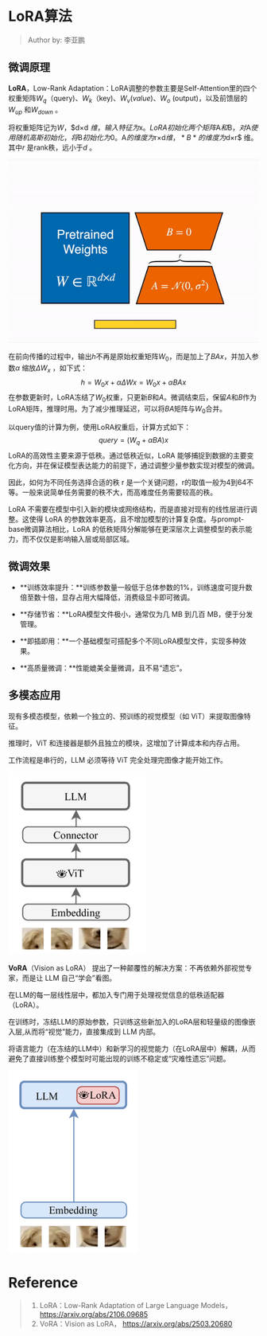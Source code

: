 <!--Copyright © ZOMI 适用于[License](https://github.com/Infrasys-AI/AIInfra)版权许可-->

# LoRA算法

> Author by: 李亚鹏

## 微调原理

**LoRA**，Low-Rank Adaptation：LoRA调整的参数主要是Self-Attention里的四个权重矩阵$W_q$（query)、$W_k$（key)、$W_v(value)$、$W_o$ (output)，以及前馈层的$W_{up}$ 和$W_{down}$ 。 

将权重矩阵记为*W*，$d×d $维，输入特征为$x$。LoRA初始化两个矩阵$A$和$B$，对$A$使用随机高斯初始化，将$B$初始化为0。$A$的维度为$r×d$维，*B* 的维度为$d×r$ 维。其中$r$ 是rank秩，远小于$d$ 。

![](images\04LoRA01.gif)

在前向传播的过程中，输出$h$不再是原始权重矩阵$W_0$，而是加上了$BAx$，并加入参数$α$ 缩放$\Delta W_x$ ，如下式：
$$
h=W_0x+\alpha\Delta Wx=W_0x+\alpha BAx
$$
在参数更新时，LoRA冻结了$W_0$权重，只更新$B$和$A$。微调结束后，保留$A$和$B$作为LoRA矩阵，推理时用。为了减少推理延迟，可以将$BA$矩阵与$W_0$合并。

以query值的计算为例，使用LoRA权重后，计算方式如下：
$$
query=(W_q+\alpha BA)x
$$
LoRA的高效性主要来源于低秩。通过低秩近似，LoRA 能够捕捉到数据的主要变化方向，并在保证模型表达能力的前提下，通过调整少量参数实现对模型的微调。

因此，如何为不同任务选择合适的秩 r 是一个关键问题，r的取值一般为4到64不等。一般来说简单任务需要的秩不大，而高难度任务需要较高的秩。

LoRA 不需要在模型中引入新的模块或网络结构，而是直接对现有的线性层进行调整。这使得 LoRA 的参数效率更高，且不增加模型的计算复杂度。与prompt-base微调算法相比，LoRA 的低秩矩阵分解能够在更深层次上调整模型的表示能力，而不仅仅是影响输入层或局部区域。

## 微调效果

* **训练效率提升：**训练参数量一般低于总体参数的1%，训练速度可提升数倍至数十倍，显存占用大幅降低，消费级显卡即可微调。

* **存储节省：**LoRA模型文件极小，通常仅为几 MB 到几百 MB，便于分发管理。

* **即插即用：**一个基础模型可搭配多个不同LoRA模型文件，实现多种效果。

* **高质量微调：**性能媲美全量微调，且不易“遗忘”。

## 多模态应用

现有多模态模型，依赖一个独立的、预训练的视觉模型（如 ViT）来提取图像特征。

推理时，ViT 和连接器是额外且独立的模块，这增加了计算成本和内存占用。

工作流程是串行的，LLM 必须等待 ViT 完全处理完图像才能开始工作。

<img src="images\04LoRA02.png" style="zoom: 67%;" />

**VoRA**（Vision as LoRA） 提出了一种颠覆性的解决方案：不再依赖外部视觉专家，而是让 LLM 自己“学会”看图。

在LLM的每一层线性层中，都加入专门用于处理视觉信息的低秩适配器（LoRA）。

在训练时，冻结LLM的原始参数，只训练这些新加入的LoRA层和轻量级的图像嵌入层,从而将“视觉”能力，直接集成到 LLM 内部。

将语言能力（在冻结的LLM中）和新学习的视觉能力（在LoRA层中）解耦，从而避免了直接训练整个模型时可能出现的训练不稳定或“灾难性遗忘”问题。

<img src="images\04LoRA03.png" style="zoom: 67%;" />

# Reference

> 1. LoRA：Low-Rank Adaptation of Large Language Models，https://arxiv.org/abs/2106.09685 
> 1. VoRA：Vision as LoRA， https://arxiv.org/abs/2503.20680
